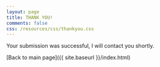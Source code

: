 ```yaml
---
layout: page
title: THANK YOU!
comments: false
css: /resources/css/thankyou.css
---
```


Your submission was successful, I will contact you shortly.

[Back to main page]({{ site.baseurl }}/index.html)